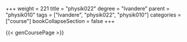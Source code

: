 +++
weight = 221
title = "physik022"
degree = "lvandere"
parent = "physik010"
tags = ["lvandere", "physik022", "physik010"]
categories = ["course"]
bookCollapseSection = false
+++

{{< genCoursePage >}}
